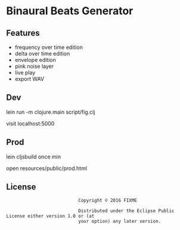 # Binaural Beats Generator

## Features 

- frequency over time edition 
- delta over time edition
- envelope edition
- pink noise layer
- live play
- export WAV

## Dev

lein run -m clojure.main script/fig.clj

visit localhost:5000

## Prod

lein cljsbuild once min

open resources/public/prod.html


## License
                               
                               Copyright © 2016 FIXME
                               
                               Distributed under the Eclipse Public License either version 1.0 or (at
                               your option) any later version.